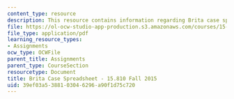 ```yaml
---
content_type: resource
description: This resource contains information regarding Brita case spreadsheet.
file: https://ol-ocw-studio-app-production.s3.amazonaws.com/courses/15-810-marketing-management-analytics-frameworks-and-applications-fall-2015/39ef03a5388103046296a90f1d75c720_MIT15_810F15_S07zBrita_For.pdf
file_type: application/pdf
learning_resource_types:
- Assignments
ocw_type: OCWFile
parent_title: Assignments
parent_type: CourseSection
resourcetype: Document
title: Brita Case Spreadsheet - 15.810 Fall 2015
uid: 39ef03a5-3881-0304-6296-a90f1d75c720
---
```

